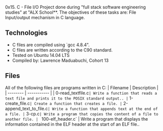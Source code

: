 0x15. C - File I/O
 Project done during "full stack software engineering studies" at "ALX School**. The objectives of these tasks are: File Input/output mechanism in C language.
 ## Technologies
* C files are compiled using `gcc 4.8.4".
* C files are written according to the C90 standard.
* Tested on Ubuntu 14.04 LTS
* Compiled by: Lawrence Maduabuchi, Cohort 13
 
## Files
All of the following files are programs written in C:
 | Filename | Description |
| -------- | ----------- |
| 0-read_textfile.c` | Write a function that reads a text file and prints it to the POSIX standard output..
| ` 1-create_file.c` | Create a function that creates a file.
| ` 2-append_text_to_file.c` | Write a function that appends text at the end of a file.
| ` 3-cp.c`| Write a program that copies the content of a file to another file.
| ` 100-elf_header.c` | Write a program that displays the information contained in the ELF header at the start of an ELF file..
